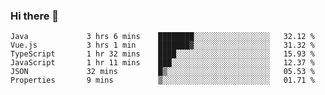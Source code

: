 ### Hi there 👋

<!--START_SECTION:waka-->

```text
Java             3 hrs 6 mins    ████████░░░░░░░░░░░░░░░░░   32.12 %
Vue.js           3 hrs 1 min     ███████▓░░░░░░░░░░░░░░░░░   31.32 %
TypeScript       1 hr 32 mins    ████░░░░░░░░░░░░░░░░░░░░░   15.93 %
JavaScript       1 hr 11 mins    ███░░░░░░░░░░░░░░░░░░░░░░   12.37 %
JSON             32 mins         █▒░░░░░░░░░░░░░░░░░░░░░░░   05.53 %
Properties       9 mins          ▒░░░░░░░░░░░░░░░░░░░░░░░░   01.71 %
```

<!--END_SECTION:waka-->

<!--
**Jonas-VanHaeken/Jonas-VanHaeken** is a ✨ _special_ ✨ repository because its `README.md` (this file) appears on your GitHub profile.

Here are some ideas to get you started:

- 🔭 I’m currently working on ...
- 🌱 I’m currently learning ...
- 👯 I’m looking to collaborate on ...
- 🤔 I’m looking for help with ...
- 💬 Ask me about ...
- 📫 How to reach me: ...
- 😄 Pronouns: ...
- ⚡ Fun fact: ...
-->
